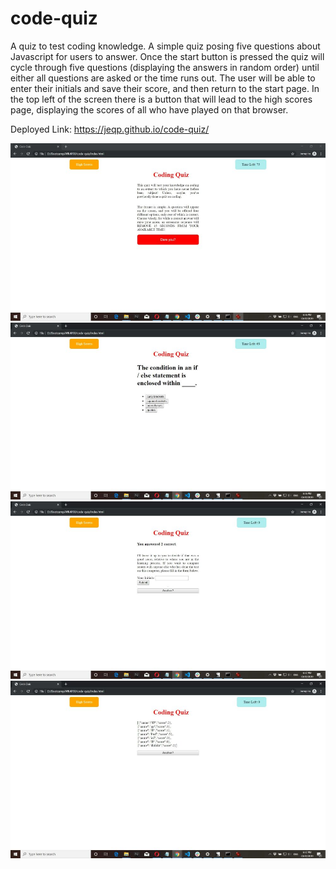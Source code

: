 # code-quiz
A quiz to test coding knowledge.
A simple quiz posing five questions about Javascript for users to answer. Once the start button is pressed the quiz will cycle through five questions (displaying the answers in random order) until either all questions are asked or the time runs out. The user will be able to enter their initials and save their score, and then return to the start page. In the top left of the screen there is a button that will lead to the high scores page, displaying the scores of all who have played on that browser.

Deployed Link:
https://jeqp.github.io/code-quiz/

![Start Page](https://github.com/JEQP/code-quiz/blob/master/readme1.jpg)
![Question](https://github.com/JEQP/code-quiz/blob/master/readme2.jpg)
![Quiz Over](https://github.com/JEQP/code-quiz/blob/master/readme3.jpg)
![High Scores](https://github.com/JEQP/code-quiz/blob/master/readme4.jpg)


